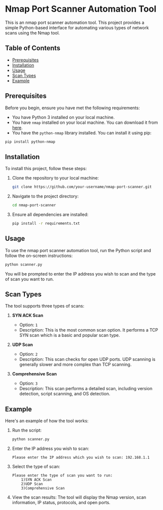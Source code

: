 # Nmap Port Scanner Automation Tool

This is an nmap port scanner automation tool.
This project provides a simple Python-based interface for automating various types of network scans using the Nmap tool.

## Table of Contents
- [Prerequisites](#prerequisites)
- [Installation](#installation)
- [Usage](#usage)
- [Scan Types](#scan-types)
- [Example](#example)

## Prerequisites

Before you begin, ensure you have met the following requirements:
- You have Python 3 installed on your local machine.
- You have `nmap` installed on your local machine. You can download it from [here](https://nmap.org/download.html).
- You have the `python-nmap` library installed. You can install it using pip:

```sh
pip install python-nmap
```

## Installation

To install this project, follow these steps:

1. Clone the repository to your local machine:
    ```sh
    git clone https://github.com/your-username/nmap-port-scanner.git
    ```

2. Navigate to the project directory:
    ```sh
    cd nmap-port-scanner
    ```

3. Ensure all dependencies are installed:
    ```sh
    pip install -r requirements.txt
    ```

## Usage

To use the nmap port scanner automation tool, run the Python script and follow the on-screen instructions:

```sh
python scanner.py
```

You will be prompted to enter the IP address you wish to scan and the type of scan you want to run.

## Scan Types

The tool supports three types of scans:

1. **SYN ACK Scan**
    - Option: `1`
    - Description: This is the most common scan option. It performs a TCP SYN scan which is a basic and popular scan type.

2. **UDP Scan**
    - Option: `2`
    - Description: This scan checks for open UDP ports. UDP scanning is generally slower and more complex than TCP scanning.

3. **Comprehensive Scan**
    - Option: `3`
    - Description: This scan performs a detailed scan, including version detection, script scanning, and OS detection.

## Example

Here's an example of how the tool works:

1. Run the script:
    ```sh
    python scanner.py
    ```

2. Enter the IP address you wish to scan:
    ```
    Please enter the IP address which you wish to scan: 192.168.1.1
    ```

3. Select the type of scan:
    ```
    Please enter the type of scan you want to run: 
        1)SYN ACK Scan
        2)UDP Scan 
        3)Comprehensive Scan
    ```

4. View the scan results:
    The tool will display the Nmap version, scan information, IP status, protocols, and open ports.
